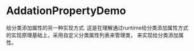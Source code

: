 # AddationPropertyDemo
给分类添加属性的另一种实现方式.
这是在理解通过runtime给分类添加属性方式的实现原理基础上，采用自定义分类属性列表来管理类，
来实现给分类添加属性。
